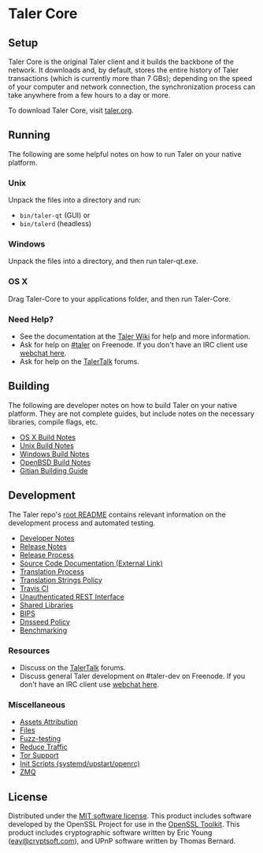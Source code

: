Taler Core
=============

Setup
---------------------
Taler Core is the original Taler client and it builds the backbone of the network. It downloads and, by default, stores the entire history of Taler transactions (which is currently more than 7 GBs); depending on the speed of your computer and network connection, the synchronization process can take anywhere from a few hours to a day or more.

To download Taler Core, visit [taler.org](https://taler.org).

Running
---------------------
The following are some helpful notes on how to run Taler on your native platform.

### Unix

Unpack the files into a directory and run:

- `bin/taler-qt` (GUI) or
- `bin/talerd` (headless)

### Windows

Unpack the files into a directory, and then run taler-qt.exe.

### OS X

Drag Taler-Core to your applications folder, and then run Taler-Core.

### Need Help?

* See the documentation at the [Taler Wiki](https://taler.info/)
for help and more information.
* Ask for help on [#taler](http://webchat.freenode.net?channels=taler) on Freenode. If you don't have an IRC client use [webchat here](http://webchat.freenode.net?channels=taler).
* Ask for help on the [TalerTalk](https://talertalk.io/) forums.

Building
---------------------
The following are developer notes on how to build Taler on your native platform. They are not complete guides, but include notes on the necessary libraries, compile flags, etc.

- [OS X Build Notes](build-osx.md)
- [Unix Build Notes](build-unix.md)
- [Windows Build Notes](build-windows.md)
- [OpenBSD Build Notes](build-openbsd.md)
- [Gitian Building Guide](gitian-building.md)

Development
---------------------
The Taler repo's [root README](/README.md) contains relevant information on the development process and automated testing.

- [Developer Notes](developer-notes.md)
- [Release Notes](release-notes.md)
- [Release Process](release-process.md)
- [Source Code Documentation (External Link)](https://dev.visucore.com/taler/doxygen/)
- [Translation Process](translation_process.md)
- [Translation Strings Policy](translation_strings_policy.md)
- [Travis CI](travis-ci.md)
- [Unauthenticated REST Interface](REST-interface.md)
- [Shared Libraries](shared-libraries.md)
- [BIPS](bips.md)
- [Dnsseed Policy](dnsseed-policy.md)
- [Benchmarking](benchmarking.md)

### Resources
* Discuss on the [TalerTalk](https://talertalk.io/) forums.
* Discuss general Taler development on #taler-dev on Freenode. If you don't have an IRC client use [webchat here](http://webchat.freenode.net/?channels=taler-dev).

### Miscellaneous
- [Assets Attribution](assets-attribution.md)
- [Files](files.md)
- [Fuzz-testing](fuzzing.md)
- [Reduce Traffic](reduce-traffic.md)
- [Tor Support](tor.md)
- [Init Scripts (systemd/upstart/openrc)](init.md)
- [ZMQ](zmq.md)

License
---------------------
Distributed under the [MIT software license](/COPYING).
This product includes software developed by the OpenSSL Project for use in the [OpenSSL Toolkit](https://www.openssl.org/). This product includes
cryptographic software written by Eric Young ([eay@cryptsoft.com](mailto:eay@cryptsoft.com)), and UPnP software written by Thomas Bernard.
